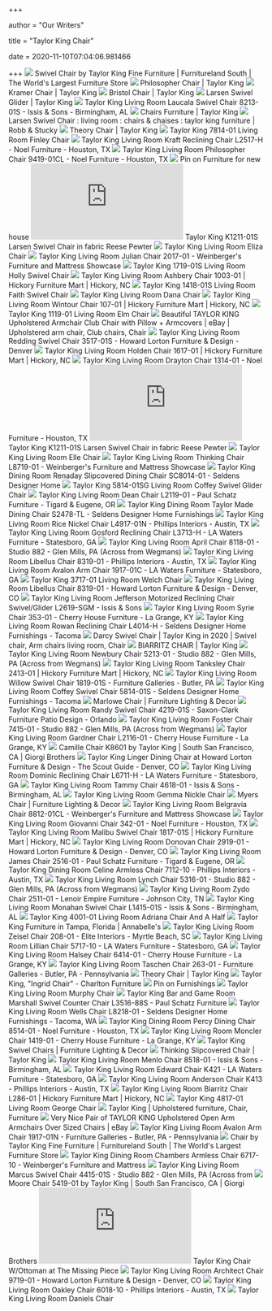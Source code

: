 +++
        
author = "Our Writers"
        
title = "Taylor King Chair"
        
date = 2020-11-10T07:04:06.981466
        
+++
[ ![](https://mamproxy.furniturelandsouth.com/MAM/assets/1/0DC6E2B9A5554DF7A709CAAFC6E4C0AC/img/3B8491BCEC40435EA50A4DB38BD4468F/558175-K1211-01S_01P.JPG)](https://mamproxy.furniturelandsouth.com/MAM/assets/1/0DC6E2B9A5554DF7A709CAAFC6E4C0AC/img/3B8491BCEC40435EA50A4DB38BD4468F/558175-K1211-01S_01P.JPG) Swivel Chair by Taylor King Fine Furniture | Furnitureland South | The  World's Largest Furniture Store
[ ![](https://s3.amazonaws.com/static.taylorking.com/images/L9419-01CL_5_0_11-22-2019_4-13-30_AM_1_HR_.max-1920x1080.jpg)](https://s3.amazonaws.com/static.taylorking.com/images/L9419-01CL_5_0_11-22-2019_4-13-30_AM_1_HR_.max-1920x1080.jpg) Philosopher Chair | Taylor King
[ ![](https://s3.amazonaws.com/static.taylorking.com/images/6417-01_27_0_1-16-2019_12-29-16_PM_1_HR_TE.max-1920x1080.jpg)](https://s3.amazonaws.com/static.taylorking.com/images/6417-01_27_0_1-16-2019_12-29-16_PM_1_HR_TE.max-1920x1080.jpg) Kramer Chair | Taylor King
[ ![](https://s3.amazonaws.com/static.taylorking.com/images/2617-01CL_5_0_7-10-2017_11-01-03_AM_1_HR_2.max-1920x1080.jpg)](https://s3.amazonaws.com/static.taylorking.com/images/2617-01CL_5_0_7-10-2017_11-01-03_AM_1_HR_2.max-1920x1080.jpg) Bristol Chair | Taylor King
[ ![](https://s3.amazonaws.com/static.taylorking.com/images/KL1211-01SG_5_0_11-30-2018_10-16-47_AM_1_H.max-1920x1080_oiNYP0Y.jpg)](https://s3.amazonaws.com/static.taylorking.com/images/KL1211-01SG_5_0_11-30-2018_10-16-47_AM_1_H.max-1920x1080_oiNYP0Y.jpg) Larsen Swivel Glider | Taylor King
[ ![](https://images2.imgix.net/p4dbimg/1638/images/8213-01s_5_0_8-14-2014_1-14-27_pm_1_hr.jpg?trim=color&trimcolor=FFFFFF&trimtol=5&w=1024&h=768&fm=pjpg)](https://images2.imgix.net/p4dbimg/1638/images/8213-01s_5_0_8-14-2014_1-14-27_pm_1_hr.jpg?trim=color&trimcolor=FFFFFF&trimtol=5&w=1024&h=768&fm=pjpg) Taylor King Living Room Laucala Swivel Chair 8213-01S - Issis & Sons -  Birmingham, AL
[ ![](https://s3.amazonaws.com/static.taylorking.com/images/8118-01_5_0_11-27-2019_8-10-04_AM_1_HR_fwqyO.max-640x360.jpg)](https://s3.amazonaws.com/static.taylorking.com/images/8118-01_5_0_11-27-2019_8-10-04_AM_1_HR_fwqyO.max-640x360.jpg) Chairs Furniture | Taylor King
[ ![](https://media.r3vstack.com/assets/robbstucky/271-2015-025-00A.jpg)](https://media.r3vstack.com/assets/robbstucky/271-2015-025-00A.jpg) Larsen Swivel Chair : living room : chairs & chaises : taylor king  furniture | Robb & Stucky
[ ![](https://s3.amazonaws.com/static.taylorking.com/images/L9219-01_5_0_11-22-2019_4-42-22_AM_1_HR_un.max-1920x1080.jpg)](https://s3.amazonaws.com/static.taylorking.com/images/L9219-01_5_0_11-22-2019_4-42-22_AM_1_HR_un.max-1920x1080.jpg) Theory Chair | Taylor King
[ ![](https://images2.imgix.net/p4dbimg/1638/images/7814-01_5_0_7-15-2015_12-01-01_pm_1_hr.jpg?trim=color&trimcolor=FFFFFF&trimtol=5&w=1024&h=768&fm=pjpg&auto=format)](https://images2.imgix.net/p4dbimg/1638/images/7814-01_5_0_7-15-2015_12-01-01_pm_1_hr.jpg?trim=color&trimcolor=FFFFFF&trimtol=5&w=1024&h=768&fm=pjpg&auto=format) Taylor King 7814-01 Living Room Finley Chair
[ ![](https://images2.imgix.net/p4dbimg/1638/images/l2517-h_10_0_6-1-2017_10-57-42_am_1_hr.jpg?trim=color&trimcolor=FFFFFF&trimtol=5&w=1024&h=768&fm=pjpg)](https://images2.imgix.net/p4dbimg/1638/images/l2517-h_10_0_6-1-2017_10-57-42_am_1_hr.jpg?trim=color&trimcolor=FFFFFF&trimtol=5&w=1024&h=768&fm=pjpg) Taylor King Living Room Kraft Reclining Chair L2517-H - Noel Furniture -  Houston, TX
[ ![](https://images2.imgix.net/p4dbimg/1638/images/9419-01_5_0_11-22-2019_5-26-57_am_1_hr.jpg?trim=color&trimcolor=FFFFFF&trimtol=5&w=1024&h=768&fm=pjpg&auto=format)](https://images2.imgix.net/p4dbimg/1638/images/9419-01_5_0_11-22-2019_5-26-57_am_1_hr.jpg?trim=color&trimcolor=FFFFFF&trimtol=5&w=1024&h=768&fm=pjpg&auto=format) Taylor King Living Room Philosopher Chair 9419-01CL - Noel Furniture -  Houston, TX
[ ![](https://i.pinimg.com/originals/2c/0c/39/2c0c39fdcdde1745207917c681c97f82.jpg)](https://i.pinimg.com/originals/2c/0c/39/2c0c39fdcdde1745207917c681c97f82.jpg) Pin on Furniture for new house
[ ![](http://www.myfurnitureforum.com/attachment.php?attachmentid=9307&d=1481393223)](http://www.myfurnitureforum.com/attachment.php?attachmentid=9307&d=1481393223) Taylor King K1211-01S Larsen Swivel Chair in fabric Reese Pewter
[ ![](https://images2.imgix.net/p4dbimg/1638/images/5118-01_5_0_7-24-2018_12-51-25_pm_1_hr.jpg?fit=fill&trim=color&trimcolor=FFFFFF&trimtol=5&bg=FFFFFF&w=1024&h=768&fm=pjpg&auto=format)](https://images2.imgix.net/p4dbimg/1638/images/5118-01_5_0_7-24-2018_12-51-25_pm_1_hr.jpg?fit=fill&trim=color&trimcolor=FFFFFF&trimtol=5&bg=FFFFFF&w=1024&h=768&fm=pjpg&auto=format) Taylor King Living Room Eliza Chair
[ ![](https://images2.imgix.net/p4dbimg/1638/images/2017-01_26_0_5-30-2017_1-22-03_pm_1_hr.jpg?trim=color&trimcolor=FFFFFF&trimtol=5&w=1024&h=768&fm=pjpg&auto=format)](https://images2.imgix.net/p4dbimg/1638/images/2017-01_26_0_5-30-2017_1-22-03_pm_1_hr.jpg?trim=color&trimcolor=FFFFFF&trimtol=5&w=1024&h=768&fm=pjpg&auto=format) Taylor King Living Room Julian Chair 2017-01 - Weinberger's Furniture and  Mattress Showcase
[ ![](https://images2.imgix.net/p4dbimg/1638/images/1719-01s_5_0_5-9-2019_7-39-01_am_1_hr.jpg?trim=color&trimcolor=FFFFFF&trimtol=5&w=1024&h=768&fm=pjpg&auto=format)](https://images2.imgix.net/p4dbimg/1638/images/1719-01s_5_0_5-9-2019_7-39-01_am_1_hr.jpg?trim=color&trimcolor=FFFFFF&trimtol=5&w=1024&h=768&fm=pjpg&auto=format) Taylor King 1719-01S Living Room Holly Swivel Chair
[ ![](https://images2.imgix.net/p4dbimg/1638/images/1003-01_5_0_8-14-2014_8-24-47_am_1_hr.jpg?trim=color&trimcolor=FFFFFF&trimtol=5&w=1024&h=768&fm=pjpg&auto=format)](https://images2.imgix.net/p4dbimg/1638/images/1003-01_5_0_8-14-2014_8-24-47_am_1_hr.jpg?trim=color&trimcolor=FFFFFF&trimtol=5&w=1024&h=768&fm=pjpg&auto=format) Taylor King Living Room Ashbery Chair 1003-01 | Hickory Furniture Mart |  Hickory, NC
[ ![](https://images2.imgix.net/p4dbimg/1638/images/1418-01s_5_0_1-30-2019_2-57-27_pm_1_hr.jpg?trim=color&trimcolor=FFFFFF&trimtol=5&w=1024&h=768&fm=pjpg&auto=format)](https://images2.imgix.net/p4dbimg/1638/images/1418-01s_5_0_1-30-2019_2-57-27_pm_1_hr.jpg?trim=color&trimcolor=FFFFFF&trimtol=5&w=1024&h=768&fm=pjpg&auto=format) Taylor King 1418-01S Living Room Faith Swivel Chair
[ ![](https://images2.imgix.net/p4dbimg/1638/images/2117-01_26_0_5-31-2017_7-33-09_am_1_hr.jpg?fit=fill&trim=color&trimcolor=FFFFFF&trimtol=5&bg=FFFFFF&w=1024&h=768&fm=pjpg&auto=format)](https://images2.imgix.net/p4dbimg/1638/images/2117-01_26_0_5-31-2017_7-33-09_am_1_hr.jpg?fit=fill&trim=color&trimcolor=FFFFFF&trimtol=5&bg=FFFFFF&w=1024&h=768&fm=pjpg&auto=format) Taylor King Living Room Dana Chair
[ ![](https://images2.imgix.net/p4dbimg/1638/images/107-01_26_0_6-24-2014_7-07-44_pm_1_hr.jpg?trim=color&trimcolor=FFFFFF&trimtol=5&w=1024&h=768&fm=pjpg&auto=format)](https://images2.imgix.net/p4dbimg/1638/images/107-01_26_0_6-24-2014_7-07-44_pm_1_hr.jpg?trim=color&trimcolor=FFFFFF&trimtol=5&w=1024&h=768&fm=pjpg&auto=format) Taylor King Living Room Wintour Chair 107-01 | Hickory Furniture Mart |  Hickory, NC
[ ![](https://images2.imgix.net/p4dbimg/1638/images/1119-01_5_0_6-7-2019_11-11-19_am_1_hr.jpg?trim=color&trimcolor=FFFFFF&trimtol=5&w=1024&h=768&fm=pjpg&auto=format)](https://images2.imgix.net/p4dbimg/1638/images/1119-01_5_0_6-7-2019_11-11-19_am_1_hr.jpg?trim=color&trimcolor=FFFFFF&trimtol=5&w=1024&h=768&fm=pjpg&auto=format) Taylor King 1119-01 Living Room Elm Chair
[ ![](https://i.pinimg.com/originals/c2/ac/fa/c2acfae1da93eb839aad0ee7ba709b92.png)](https://i.pinimg.com/originals/c2/ac/fa/c2acfae1da93eb839aad0ee7ba709b92.png) Beautiful TAYLOR KING Upholstered Armchair Club Chair with Pillow +  Armcovers | eBay | Upholstered arm chair, Club chairs, Chair
[ ![](https://images2.imgix.net/p4dbimg/1638/images/3517-01s_5_0_9-29-2017_8-40-30_am_1_hr.jpg?fit=fill&trim=color&trimcolor=FFFFFF&trimtol=5&bg=FFFFFF&w=1024&h=768&fm=pjpg&auto=format)](https://images2.imgix.net/p4dbimg/1638/images/3517-01s_5_0_9-29-2017_8-40-30_am_1_hr.jpg?fit=fill&trim=color&trimcolor=FFFFFF&trimtol=5&bg=FFFFFF&w=1024&h=768&fm=pjpg&auto=format) Taylor King Living Room Redding Swivel Chair 3517-01S - Howard Lorton  Furniture & Design - Denver
[ ![](https://images2.imgix.net/p4dbimg/1638/images/1617-01_5_0_5-30-2017_1-02-19_pm_1_hr.jpg?trim=color&trimcolor=FFFFFF&trimtol=5&w=1024&h=768&fm=pjpg&auto=format)](https://images2.imgix.net/p4dbimg/1638/images/1617-01_5_0_5-30-2017_1-02-19_pm_1_hr.jpg?trim=color&trimcolor=FFFFFF&trimtol=5&w=1024&h=768&fm=pjpg&auto=format) Taylor King Living Room Holden Chair 1617-01 | Hickory Furniture Mart |  Hickory, NC
[ ![](https://images2.imgix.net/p4dbimg/1638/images/1314-01_5_0_8-14-2014_8-31-51_am_1_hr.jpg?trim=color&trimcolor=FFFFFF&trimtol=5&w=1024&h=768&fm=pjpg&auto=format)](https://images2.imgix.net/p4dbimg/1638/images/1314-01_5_0_8-14-2014_8-31-51_am_1_hr.jpg?trim=color&trimcolor=FFFFFF&trimtol=5&w=1024&h=768&fm=pjpg&auto=format) Taylor King Living Room Drayton Chair 1314-01 - Noel Furniture - Houston, TX
[ ![](http://www.myfurnitureforum.com/attachment.php?attachmentid=9306&d=1481393219)](http://www.myfurnitureforum.com/attachment.php?attachmentid=9306&d=1481393219) Taylor King K1211-01S Larsen Swivel Chair in fabric Reese Pewter
[ ![](https://images2.imgix.net/p4dbimg/1638/images/350-01_26_0_6-24-2014_7-11-21_pm_1_hr.jpg?fit=fill&trim=color&trimcolor=FFFFFF&trimtol=5&bg=FFFFFF&w=1024&h=768&fm=pjpg&auto=format)](https://images2.imgix.net/p4dbimg/1638/images/350-01_26_0_6-24-2014_7-11-21_pm_1_hr.jpg?fit=fill&trim=color&trimcolor=FFFFFF&trimtol=5&bg=FFFFFF&w=1024&h=768&fm=pjpg&auto=format) Taylor King Living Room Elle Chair
[ ![](https://images2.imgix.net/p4dbimg/1638/images/l8719-01_5_0_11-22-2019_4-40-30_am_1_hr.jpg?trim=color&trimcolor=FFFFFF&trimtol=5&w=1024&h=768&fm=pjpg&auto=format)](https://images2.imgix.net/p4dbimg/1638/images/l8719-01_5_0_11-22-2019_4-40-30_am_1_hr.jpg?trim=color&trimcolor=FFFFFF&trimtol=5&w=1024&h=768&fm=pjpg&auto=format) Taylor King Living Room Thinking Chair L8719-01 - Weinberger's Furniture  and Mattress Showcase
[ ![](https://images2.imgix.net/p4dbimg/1638/images/sc8014-01_27_0_12-1-2014_9-42-33_am_1_hr.jpg?trim=color&trimcolor=FFFFFF&trimtol=5&w=1024&h=768&fm=pjpg&auto=format)](https://images2.imgix.net/p4dbimg/1638/images/sc8014-01_27_0_12-1-2014_9-42-33_am_1_hr.jpg?trim=color&trimcolor=FFFFFF&trimtol=5&w=1024&h=768&fm=pjpg&auto=format) Taylor King Dining Room Renaday Slipcovered Dining Chair SC8014-01 -  Seldens Designer Home
[ ![](https://images2.imgix.net/p4dbimg/1638/images/5814-01sg.jpg?fit=fill&trim=color&trimcolor=FFFFFF&trimtol=5&bg=FFFFFF&w=768&h=576&fm=pjpg&auto=format)](https://images2.imgix.net/p4dbimg/1638/images/5814-01sg.jpg?fit=fill&trim=color&trimcolor=FFFFFF&trimtol=5&bg=FFFFFF&w=768&h=576&fm=pjpg&auto=format) Taylor King 5814-01SG Living Room Coffey Swivel Glider Chair
[ ![](https://images2.imgix.net/p4dbimg/1638/images/l2119-01_26_0_5-8-2019_11-14-54_am_1_hr.jpg?trim=color&trimcolor=FFFFFF&trimtol=5&w=1024&h=768&fm=pjpg)](https://images2.imgix.net/p4dbimg/1638/images/l2119-01_26_0_5-8-2019_11-14-54_am_1_hr.jpg?trim=color&trimcolor=FFFFFF&trimtol=5&w=1024&h=768&fm=pjpg) Taylor King Living Room Dean Chair L2119-01 - Paul Schatz Furniture -  Tigard & Eugene, OR
[ ![](https://images2.imgix.net/p4dbimg/1638/images/s2478-tl_34_0_11-10-2017_12-29-31_pm_1_hr.jpg?trim=color&trimcolor=FFFFFF&trimtol=5&w=1024&h=768&fm=pjpg&auto=format)](https://images2.imgix.net/p4dbimg/1638/images/s2478-tl_34_0_11-10-2017_12-29-31_pm_1_hr.jpg?trim=color&trimcolor=FFFFFF&trimtol=5&w=1024&h=768&fm=pjpg&auto=format) Taylor King Dining Room Taylor Made Dining Chair S2478-TL - Seldens  Designer Home Furnishings
[ ![](https://images2.imgix.net/p4dbimg/1638/images/l4917-01n_26_0_5-9-2019_5-29-38_am_1_hr.jpg?trim=color&trimcolor=FFFFFF&trimtol=5&w=1024&h=768&fm=pjpg&auto=format)](https://images2.imgix.net/p4dbimg/1638/images/l4917-01n_26_0_5-9-2019_5-29-38_am_1_hr.jpg?trim=color&trimcolor=FFFFFF&trimtol=5&w=1024&h=768&fm=pjpg&auto=format) Taylor King Living Room Rice Nickel Chair L4917-01N - Phillips Interiors -  Austin, TX
[ ![](https://images2.imgix.net/p4dbimg/1638/images/l3713-h_10_0_8-15-2014_4-08-15_am_1_hr.jpg?trim=color&trimcolor=FFFFFF&trimtol=5&w=1024&h=768&fm=pjpg)](https://images2.imgix.net/p4dbimg/1638/images/l3713-h_10_0_8-15-2014_4-08-15_am_1_hr.jpg?trim=color&trimcolor=FFFFFF&trimtol=5&w=1024&h=768&fm=pjpg) Taylor King Living Room Gosford Reclining Chair L3713-H - LA Waters  Furniture - Statesboro, GA
[ ![](https://images2.imgix.net/p4dbimg/1638/images/8118-01_5_0_1-16-2019_1-03-12_pm_1_hr.jpg?fit=fill&trim=color&trimcolor=FFFFFF&trimtol=5&bg=FFFFFF&w=768&h=576&fm=pjpg&auto=format)](https://images2.imgix.net/p4dbimg/1638/images/8118-01_5_0_1-16-2019_1-03-12_pm_1_hr.jpg?fit=fill&trim=color&trimcolor=FFFFFF&trimtol=5&bg=FFFFFF&w=768&h=576&fm=pjpg&auto=format) Taylor King Living Room April Chair 8118-01 - Studio 882 - Glen Mills, PA  (Across from Wegmans)
[ ![](https://images2.imgix.net/p4dbimg/1638/images/mc8319-01_5_0_11-22-2019_5-22-05_am_1_hr.jpg?fit=fill&trim=color&trimcolor=FFFFFF&trimtol=5&bg=FFFFFF&w=384&h=288&fm=pjpg&auto=format)](https://images2.imgix.net/p4dbimg/1638/images/mc8319-01_5_0_11-22-2019_5-22-05_am_1_hr.jpg?fit=fill&trim=color&trimcolor=FFFFFF&trimtol=5&bg=FFFFFF&w=384&h=288&fm=pjpg&auto=format) Taylor King Living Room Libellus Chair 8319-01 - Phillips Interiors -  Austin, TX
[ ![](https://images2.imgix.net/p4dbimg/1638/images/1917-01c_5_0_9-29-2017_6-54-44_am_1_hr.jpg?trim=color&trimcolor=FFFFFF&trimtol=5&w=1024&h=768&fm=pjpg&auto=format)](https://images2.imgix.net/p4dbimg/1638/images/1917-01c_5_0_9-29-2017_6-54-44_am_1_hr.jpg?trim=color&trimcolor=FFFFFF&trimtol=5&w=1024&h=768&fm=pjpg&auto=format) Taylor King Living Room Avalon Arm Chair 1917-01C - LA Waters Furniture -  Statesboro, GA
[ ![](https://images2.imgix.net/p4dbimg/1638/images/3717-01_26_0_11-13-2017_7-19-02_am_1_hr.jpg?fit=fill&trim=color&trimcolor=FFFFFF&trimtol=5&bg=FFFFFF&w=768&h=576&fm=pjpg&auto=format)](https://images2.imgix.net/p4dbimg/1638/images/3717-01_26_0_11-13-2017_7-19-02_am_1_hr.jpg?fit=fill&trim=color&trimcolor=FFFFFF&trimtol=5&bg=FFFFFF&w=768&h=576&fm=pjpg&auto=format) Taylor King 3717-01 Living Room Welch Chair
[ ![](https://images2.imgix.net/p4dbimg/1638/images/8319-01_5_0_11-22-2019_5-24-10_am_1_hr.jpg?fit=fill&trim=color&trimcolor=FFFFFF&trimtol=5&bg=FFFFFF&w=1024&h=768&fm=pjpg&auto=format)](https://images2.imgix.net/p4dbimg/1638/images/8319-01_5_0_11-22-2019_5-24-10_am_1_hr.jpg?fit=fill&trim=color&trimcolor=FFFFFF&trimtol=5&bg=FFFFFF&w=1024&h=768&fm=pjpg&auto=format) Taylor King Living Room Libellus Chair 8319-01 - Howard Lorton Furniture &  Design - Denver, CO
[ ![](https://images2.imgix.net/p4dbimg/1638/images/l2619-sgm_10_0_5-9-2019_10-43-57_am_1_hr.jpg?fit=fill&trim=color&trimcolor=FFFFFF&trimtol=5&bg=FFFFFF&w=768&h=576&fm=pjpg&auto=format)](https://images2.imgix.net/p4dbimg/1638/images/l2619-sgm_10_0_5-9-2019_10-43-57_am_1_hr.jpg?fit=fill&trim=color&trimcolor=FFFFFF&trimtol=5&bg=FFFFFF&w=768&h=576&fm=pjpg&auto=format) Taylor King Living Room Jefferson Motorized Reclining Chair Swivel/Glider  L2619-SGM - Issis & Sons
[ ![](https://images2.imgix.net/p4dbimg/1638/images/353-01_5_0_8-14-2014_6-03-53_am_1_hr.jpg?trim=color&trimcolor=FFFFFF&trimtol=5&w=1024&h=768&fm=pjpg&auto=format)](https://images2.imgix.net/p4dbimg/1638/images/353-01_5_0_8-14-2014_6-03-53_am_1_hr.jpg?trim=color&trimcolor=FFFFFF&trimtol=5&w=1024&h=768&fm=pjpg&auto=format) Taylor King Living Room Syrie Chair 353-01 - Cherry House Furniture - La  Grange, KY
[ ![](https://images2.imgix.net/p4dbimg/1638/images/l4014-h_10_0_9-24-2014_11-15-56_am_1_hr.jpg?trim=color&trimcolor=FFFFFF&trimtol=5&w=1024&h=768&fm=pjpg)](https://images2.imgix.net/p4dbimg/1638/images/l4014-h_10_0_9-24-2014_11-15-56_am_1_hr.jpg?trim=color&trimcolor=FFFFFF&trimtol=5&w=1024&h=768&fm=pjpg) Taylor King Living Room Rowan Reclining Chair L4014-H - Seldens Designer  Home Furnishings - Tacoma
[ ![](https://i.pinimg.com/originals/8c/38/57/8c3857d75a414c3c7f4ff10530585b9b.png)](https://i.pinimg.com/originals/8c/38/57/8c3857d75a414c3c7f4ff10530585b9b.png) Darcy Swivel Chair | Taylor King in 2020 | Swivel chair, Arm chairs living  room, Chair
[ ![](https://www.taylorking.com/images/attachment/2163/)](https://www.taylorking.com/images/attachment/2163/) BIARRITZ CHAIR | Taylor King
[ ![](https://images2.imgix.net/p4dbimg/1638/images/5213-01_5_0_8-14-2014_12-19-53_pm_1_hr.jpg?trim=color&trimcolor=FFFFFF&trimtol=5&w=1024&h=768&fm=pjpg&auto=format)](https://images2.imgix.net/p4dbimg/1638/images/5213-01_5_0_8-14-2014_12-19-53_pm_1_hr.jpg?trim=color&trimcolor=FFFFFF&trimtol=5&w=1024&h=768&fm=pjpg&auto=format) Taylor King Living Room Newbury Chair 5213-01 - Studio 882 - Glen Mills, PA  (Across from Wegmans)
[ ![](https://images2.imgix.net/p4dbimg/1638/images/2413-01_27_0_8-15-2014_12-27-10_am_1_hr.jpg?trim=color&trimcolor=FFFFFF&trimtol=5&w=1024&h=768&fm=pjpg&auto=format)](https://images2.imgix.net/p4dbimg/1638/images/2413-01_27_0_8-15-2014_12-27-10_am_1_hr.jpg?trim=color&trimcolor=FFFFFF&trimtol=5&w=1024&h=768&fm=pjpg&auto=format) Taylor King Living Room Tanksley Chair 2413-01 | Hickory Furniture Mart |  Hickory, NC
[ ![](https://images2.imgix.net/p4dbimg/1638/images/1819-01s_39_0_5-7-2019_1-35-25_pm_1_hr.jpg?trim=color&trimcolor=FFFFFF&trimtol=5&w=1024&h=768&fm=pjpg)](https://images2.imgix.net/p4dbimg/1638/images/1819-01s_39_0_5-7-2019_1-35-25_pm_1_hr.jpg?trim=color&trimcolor=FFFFFF&trimtol=5&w=1024&h=768&fm=pjpg) Taylor King Living Room Willow Swivel Chair 1819-01S - Furniture Galleries  - Butler, PA
[ ![](https://images2.imgix.net/p4dbimg/1638/images/5814-01s_39_0_1-16-2019_12-20-05_pm_1_hr.jpg?trim=color&trimcolor=FFFFFF&trimtol=5&w=1024&h=768&fm=pjpg&auto=format)](https://images2.imgix.net/p4dbimg/1638/images/5814-01s_39_0_1-16-2019_12-20-05_pm_1_hr.jpg?trim=color&trimcolor=FFFFFF&trimtol=5&w=1024&h=768&fm=pjpg&auto=format) Taylor King Living Room Coffey Swivel Chair 5814-01S - Seldens Designer  Home Furnishings - Tacoma
[ ![](https://www.furniturelightingdecor.com/sites/lightinganddecormag/files/styles/max_1300x1300/public/2019-05/marlowechair.jpg?itok=QVmxSaIc)](https://www.furniturelightingdecor.com/sites/lightinganddecormag/files/styles/max_1300x1300/public/2019-05/marlowechair.jpg?itok=QVmxSaIc) Marlowe Chair | Furniture Lighting & Decor
[ ![](https://images2.imgix.net/p4dbimg/1638/images/4219-01s_39_0_11-26-2019_6-21-00_am_1_hr.jpg?trim=color&trimcolor=FFFFFF&trimtol=5&w=1024&h=768&fm=pjpg&auto=format)](https://images2.imgix.net/p4dbimg/1638/images/4219-01s_39_0_11-26-2019_6-21-00_am_1_hr.jpg?trim=color&trimcolor=FFFFFF&trimtol=5&w=1024&h=768&fm=pjpg&auto=format) Taylor King Living Room Randy Swivel Chair 4219-01S - Saxon-Clark Furniture  Patio Design - Orlando
[ ![](https://images2.imgix.net/p4dbimg/1638/images/7415-01_26_0_5-19-2016_9-15-03_am_1_hr.jpg?trim=color&trimcolor=FFFFFF&trimtol=5&w=1024&h=768&fm=pjpg&auto=format)](https://images2.imgix.net/p4dbimg/1638/images/7415-01_26_0_5-19-2016_9-15-03_am_1_hr.jpg?trim=color&trimcolor=FFFFFF&trimtol=5&w=1024&h=768&fm=pjpg&auto=format) Taylor King Living Room Foster Chair 7415-01 - Studio 882 - Glen Mills, PA  (Across from Wegmans)
[ ![](https://images2.imgix.net/p4dbimg/1638/images/l2116-01_5_0_5-24-2016_1-45-11_pm_1_hr.jpg?fit=fill&trim=color&trimcolor=FFFFFF&trimtol=5&bg=FFFFFF&w=768&h=576&fm=pjpg)](https://images2.imgix.net/p4dbimg/1638/images/l2116-01_5_0_5-24-2016_1-45-11_pm_1_hr.jpg?fit=fill&trim=color&trimcolor=FFFFFF&trimtol=5&bg=FFFFFF&w=768&h=576&fm=pjpg) Taylor King Living Room Gardner Chair L2116-01 - Cherry House Furniture -  La Grange, KY
[ ![](https://images2.imgix.net/p4dbimg/1638/images/k8601_5_0_8-14-2014_1-55-45_pm_1_hr.jpg?trim=color&trimcolor=FFFFFF&trimtol=5&w=1024&h=768&fm=pjpg&auto=format)](https://images2.imgix.net/p4dbimg/1638/images/k8601_5_0_8-14-2014_1-55-45_pm_1_hr.jpg?trim=color&trimcolor=FFFFFF&trimtol=5&w=1024&h=768&fm=pjpg&auto=format) Camille Chair K8601 by Taylor King | South San Francisco, CA | Giorgi  Brothers
[ ![](https://cdn.thescoutguide.com/content/uploads/2020/05/02095742/TaylorKingLingerChair_HowardLorton.jpg)](https://cdn.thescoutguide.com/content/uploads/2020/05/02095742/TaylorKingLingerChair_HowardLorton.jpg) Taylor King Linger Dining Chair at Howard Lorton Furniture & Design - The  Scout Guide - Denver, CO
[ ![](https://images2.imgix.net/p4dbimg/1638/images/l6711-h_10_0_8-15-2014_4-10-23_am_1_hr.jpg?trim=color&trimcolor=FFFFFF&trimtol=5&w=1024&h=768&fm=pjpg&auto=format)](https://images2.imgix.net/p4dbimg/1638/images/l6711-h_10_0_8-15-2014_4-10-23_am_1_hr.jpg?trim=color&trimcolor=FFFFFF&trimtol=5&w=1024&h=768&fm=pjpg&auto=format) Taylor King Living Room Dominic Reclining Chair L6711-H - LA Waters  Furniture - Statesboro, GA
[ ![](https://images2.imgix.net/p4dbimg/1638/images/4618-01_6_0_7-11-2018_8-54-38_am_1_hr.jpg?trim=color&trimcolor=FFFFFF&trimtol=5&w=1024&h=768&fm=pjpg&auto=format)](https://images2.imgix.net/p4dbimg/1638/images/4618-01_6_0_7-11-2018_8-54-38_am_1_hr.jpg?trim=color&trimcolor=FFFFFF&trimtol=5&w=1024&h=768&fm=pjpg&auto=format) Taylor King Living Room Tammy Chair 4618-01 - Issis & Sons - Birmingham, AL
[ ![](https://images2.imgix.net/p4dbimg/1638/images/1019-01n_5_0_5-8-2019_8-38-12_am_1_hr.jpg?fit=fill&trim=color&trimcolor=FFFFFF&trimtol=5&bg=FFFFFF&w=1024&h=768&fm=pjpg&auto=format)](https://images2.imgix.net/p4dbimg/1638/images/1019-01n_5_0_5-8-2019_8-38-12_am_1_hr.jpg?fit=fill&trim=color&trimcolor=FFFFFF&trimtol=5&bg=FFFFFF&w=1024&h=768&fm=pjpg&auto=format) Taylor King Living Room Gemma Nickle Chair
[ ![](https://www.furniturelightingdecor.com/sites/lightinganddecormag/files/styles/max_1300x1300/public/2018-12/Taylor-King-Myers-chair.jpg?itok=y8TVvrG8)](https://www.furniturelightingdecor.com/sites/lightinganddecormag/files/styles/max_1300x1300/public/2018-12/Taylor-King-Myers-chair.jpg?itok=y8TVvrG8) Myers Chair | Furniture Lighting & Decor
[ ![](https://images2.imgix.net/p4dbimg/1638/images/8812-01_5_0_9-17-2014_4-26-16_pm_1_hr.jpg?fit=fill&trim=color&trimcolor=FFFFFF&trimtol=5&bg=FFFFFF&w=768&h=576&fm=pjpg&auto=format)](https://images2.imgix.net/p4dbimg/1638/images/8812-01_5_0_9-17-2014_4-26-16_pm_1_hr.jpg?fit=fill&trim=color&trimcolor=FFFFFF&trimtol=5&bg=FFFFFF&w=768&h=576&fm=pjpg&auto=format) Taylor King Living Room Belgravia Chair 8812-01CL - Weinberger's Furniture  and Mattress Showcase
[ ![](https://images2.imgix.net/p4dbimg/1638/images/342-01_26_0_6-24-2014_7-45-58_pm_1_hr.jpg?trim=color&trimcolor=FFFFFF&trimtol=5&w=1024&h=768&fm=pjpg&auto=format)](https://images2.imgix.net/p4dbimg/1638/images/342-01_26_0_6-24-2014_7-45-58_pm_1_hr.jpg?trim=color&trimcolor=FFFFFF&trimtol=5&w=1024&h=768&fm=pjpg&auto=format) Taylor King Living Room Giovanni Chair 342-01 - Noel Furniture - Houston, TX
[ ![](https://images2.imgix.net/p4dbimg/1638/images/1817-01s_5_0_5-31-2017_9-48-15_am_1_hr.jpg?trim=color&trimcolor=FFFFFF&trimtol=5&w=1024&h=768&fm=pjpg)](https://images2.imgix.net/p4dbimg/1638/images/1817-01s_5_0_5-31-2017_9-48-15_am_1_hr.jpg?trim=color&trimcolor=FFFFFF&trimtol=5&w=1024&h=768&fm=pjpg) Taylor King Living Room Malibu Swivel Chair 1817-01S | Hickory Furniture  Mart | Hickory, NC
[ ![](https://images2.imgix.net/p4dbimg/1638/images/2919-01_5_0_5-7-2019_1-05-49_pm_1_hr.jpg?fit=fill&trim=color&trimcolor=FFFFFF&trimtol=5&bg=FFFFFF&w=1024&h=768&fm=pjpg&auto=format)](https://images2.imgix.net/p4dbimg/1638/images/2919-01_5_0_5-7-2019_1-05-49_pm_1_hr.jpg?fit=fill&trim=color&trimcolor=FFFFFF&trimtol=5&bg=FFFFFF&w=1024&h=768&fm=pjpg&auto=format) Taylor King Living Room Donovan Chair 2919-01 - Howard Lorton Furniture &  Design - Denver, CO
[ ![](https://images2.imgix.net/p4dbimg/1638/images/2516-01_26_0_11-30-2016_8-29-20_am_1_hr.jpg?fit=fill&trim=color&trimcolor=FFFFFF&trimtol=5&bg=FFFFFF&w=768&h=576&fm=pjpg&auto=format)](https://images2.imgix.net/p4dbimg/1638/images/2516-01_26_0_11-30-2016_8-29-20_am_1_hr.jpg?fit=fill&trim=color&trimcolor=FFFFFF&trimtol=5&bg=FFFFFF&w=768&h=576&fm=pjpg&auto=format) Taylor King Living Room James Chair 2516-01 - Paul Schatz Furniture -  Tigard & Eugene, OR
[ ![](https://images2.imgix.net/p4dbimg/1638/images/7112-10_27_0_9-18-2014_1-36-41_pm_1_hr.jpg?trim=color&trimcolor=FFFFFF&trimtol=5&w=1024&h=768&fm=pjpg&auto=format)](https://images2.imgix.net/p4dbimg/1638/images/7112-10_27_0_9-18-2014_1-36-41_pm_1_hr.jpg?trim=color&trimcolor=FFFFFF&trimtol=5&w=1024&h=768&fm=pjpg&auto=format) Taylor King Dining Room Celine Armless Chair 7112-10 - Phillips Interiors -  Austin, TX
[ ![](http://images2.imgix.net/p4dbimg/1638/images/5316-01_5_0_11-25-2016_9-08-45_am_1_hr.jpg?fit=fill&trim=color&trimcolor=FFFFFF&trimtol=5&bg=FFFFFF&w=1024&h=768&fm=pjpg)](http://images2.imgix.net/p4dbimg/1638/images/5316-01_5_0_11-25-2016_9-08-45_am_1_hr.jpg?fit=fill&trim=color&trimcolor=FFFFFF&trimtol=5&bg=FFFFFF&w=1024&h=768&fm=pjpg) Taylor King Living Room Lynch Chair 5316-01 - Studio 882 - Glen Mills, PA  (Across from Wegmans)
[ ![](https://images2.imgix.net/p4dbimg/1638/images/2511-01_26_0_5-18-2015_10-16-11_am_1_hr.jpg?trim=color&trimcolor=FFFFFF&trimtol=5&w=1024&h=768&fm=pjpg)](https://images2.imgix.net/p4dbimg/1638/images/2511-01_26_0_5-18-2015_10-16-11_am_1_hr.jpg?trim=color&trimcolor=FFFFFF&trimtol=5&w=1024&h=768&fm=pjpg) Taylor King Living Room Zydo Chair 2511-01 - Lenoir Empire Furniture -  Johnson City, TN
[ ![](https://images2.imgix.net/p4dbimg/1638/images/l1415-01s_5_0_5-9-2019_5-47-26_am_1_hr.jpg?trim=color&trimcolor=FFFFFF&trimtol=5&w=1024&h=768&fm=pjpg&auto=format)](https://images2.imgix.net/p4dbimg/1638/images/l1415-01s_5_0_5-9-2019_5-47-26_am_1_hr.jpg?trim=color&trimcolor=FFFFFF&trimtol=5&w=1024&h=768&fm=pjpg&auto=format) Taylor King Living Room Monahan Swivel Chair L1415-01S - Issis & Sons -  Birmingham, AL
[ ![](https://images2.imgix.net/p4dbimg/1638/images/4001-01_6_0_8-14-2014_11-29-27_pm_1_hr.jpg?fit=fill&trim=color&trimcolor=FFFFFF&trimtol=5&bg=FFFFFF&w=768&h=576&fm=pjpg&auto=format)](https://images2.imgix.net/p4dbimg/1638/images/4001-01_6_0_8-14-2014_11-29-27_pm_1_hr.jpg?fit=fill&trim=color&trimcolor=FFFFFF&trimtol=5&bg=FFFFFF&w=768&h=576&fm=pjpg&auto=format) Taylor King 4001-01 Living Room Adriana Chair And A Half
[ ![](https://858186.smushcdn.com/1865829/wp-content/uploads/2020/07/Taylor-King-Hero-Image-Wintour-Chair.jpg?lossy=1&strip=1&webp=1)](https://858186.smushcdn.com/1865829/wp-content/uploads/2020/07/Taylor-King-Hero-Image-Wintour-Chair.jpg?lossy=1&strip=1&webp=1) Taylor King Furniture in Tampa, Florida | Annabelle's
[ ![](https://images2.imgix.net/p4dbimg/1638/images/208-01_5_0_8-14-2014_4-33-41_am_1_hr.jpg?trim=color&trimcolor=FFFFFF&trimtol=5&w=1024&h=768&fm=pjpg)](https://images2.imgix.net/p4dbimg/1638/images/208-01_5_0_8-14-2014_4-33-41_am_1_hr.jpg?trim=color&trimcolor=FFFFFF&trimtol=5&w=1024&h=768&fm=pjpg) Taylor King Living Room Zeisel Chair 208-01 - Elite Interiors - Myrtle  Beach, SC
[ ![](https://images2.imgix.net/p4dbimg/1638/images/5717-10_27_0_11-9-2017_12-43-27_pm_1_hr.jpg?trim=color&trimcolor=FFFFFF&trimtol=5&w=1024&h=768&fm=pjpg&auto=format)](https://images2.imgix.net/p4dbimg/1638/images/5717-10_27_0_11-9-2017_12-43-27_pm_1_hr.jpg?trim=color&trimcolor=FFFFFF&trimtol=5&w=1024&h=768&fm=pjpg&auto=format) Taylor King Living Room Lillian Chair 5717-10 - LA Waters Furniture -  Statesboro, GA
[ ![](https://images2.imgix.net/p4dbimg/1638/images/6414-01-_26_0_5-13-2015_11-29-00_am_1_hr.jpg?trim=color&trimcolor=FFFFFF&trimtol=5&w=1024&h=768&fm=pjpg)](https://images2.imgix.net/p4dbimg/1638/images/6414-01-_26_0_5-13-2015_11-29-00_am_1_hr.jpg?trim=color&trimcolor=FFFFFF&trimtol=5&w=1024&h=768&fm=pjpg) Taylor King Living Room Halsey Chair 6414-01 - Cherry House Furniture - La  Grange, KY
[ ![](https://images2.imgix.net/p4dbimg/1638/images/263-01_26_0_6-24-2014_7-10-29_pm_1_hr.jpg?trim=color&trimcolor=FFFFFF&trimtol=5&w=1024&h=768&fm=pjpg&auto=format)](https://images2.imgix.net/p4dbimg/1638/images/263-01_26_0_6-24-2014_7-10-29_pm_1_hr.jpg?trim=color&trimcolor=FFFFFF&trimtol=5&w=1024&h=768&fm=pjpg&auto=format) Taylor King Living Room Taschen Chair 263-01 - Furniture Galleries -  Butler, PA - Pennsylvania
[ ![](https://www.taylorking.com/images/attachment/2246/)](https://www.taylorking.com/images/attachment/2246/) Theory Chair | Taylor King
[ ![](https://www.charltonfurniture.com/wp-content/uploads/2014/11/Clearance-pics-010-scaled.jpg)](https://www.charltonfurniture.com/wp-content/uploads/2014/11/Clearance-pics-010-scaled.jpg) Taylor King, "Ingrid Chair" - Charlton Furniture
[ ![](https://i.pinimg.com/originals/e8/2e/7b/e82e7b9390ccfca9b823bbe1899f006f.png)](https://i.pinimg.com/originals/e8/2e/7b/e82e7b9390ccfca9b823bbe1899f006f.png) Pin on Furnishings
[ ![](https://images2.imgix.net/p4dbimg/1638/images/2016-01_5_0_5-24-2016_12-19-41_pm_1_hr.jpg?fit=fill&trim=color&trimcolor=FFFFFF&trimtol=5&bg=FFFFFF&w=1024&h=768&fm=pjpg&auto=format)](https://images2.imgix.net/p4dbimg/1638/images/2016-01_5_0_5-24-2016_12-19-41_pm_1_hr.jpg?fit=fill&trim=color&trimcolor=FFFFFF&trimtol=5&bg=FFFFFF&w=1024&h=768&fm=pjpg&auto=format) Taylor King Living Room Murphy Chair
[ ![](https://images2.imgix.net/p4dbimg/1638/images/l3516-88s_27_0_5-24-2016_10-03-11_am_1_hr.jpg?trim=color&trimcolor=FFFFFF&trimtol=5&w=1024&h=768&fm=pjpg&auto=format)](https://images2.imgix.net/p4dbimg/1638/images/l3516-88s_27_0_5-24-2016_10-03-11_am_1_hr.jpg?trim=color&trimcolor=FFFFFF&trimtol=5&w=1024&h=768&fm=pjpg&auto=format) Taylor King Bar and Game Room Marshall Swivel Counter Chair L3516-88S -  Paul Schatz Furniture
[ ![](https://images2.imgix.net/p4dbimg/1638/images/l8218-01_5_0_1-16-2019_1-16-11_pm_1_hr.jpg?trim=color&trimcolor=FFFFFF&trimtol=5&w=1024&h=768&fm=pjpg)](https://images2.imgix.net/p4dbimg/1638/images/l8218-01_5_0_1-16-2019_1-16-11_pm_1_hr.jpg?trim=color&trimcolor=FFFFFF&trimtol=5&w=1024&h=768&fm=pjpg) Taylor King Living Room Wells Chair L8218-01 - Seldens Designer Home  Furnishings - Tacoma, WA
[ ![](https://images2.imgix.net/p4dbimg/1638/images/8514-01_27_0_11-25-2014_7-25-11_am_1_hr.jpg?fit=fill&trim=color&trimcolor=FFFFFF&trimtol=5&bg=FFFFFF&w=768&h=576&fm=pjpg)](https://images2.imgix.net/p4dbimg/1638/images/8514-01_27_0_11-25-2014_7-25-11_am_1_hr.jpg?fit=fill&trim=color&trimcolor=FFFFFF&trimtol=5&bg=FFFFFF&w=768&h=576&fm=pjpg) Taylor King Dining Room Percy Dining Chair 8514-01 - Noel Furniture -  Houston, TX
[ ![](https://images2.imgix.net/p4dbimg/1638/images/1419-01_26_0_6-24-2014_8-01-07_pm_1_hr.jpg?fit=fill&trim=color&trimcolor=FFFFFF&trimtol=5&bg=FFFFFF&w=768&h=576&fm=pjpg&auto=format)](https://images2.imgix.net/p4dbimg/1638/images/1419-01_26_0_6-24-2014_8-01-07_pm_1_hr.jpg?fit=fill&trim=color&trimcolor=FFFFFF&trimtol=5&bg=FFFFFF&w=768&h=576&fm=pjpg&auto=format) Taylor King Living Room Moncler Chair 1419-01 - Cherry House Furniture - La  Grange, KY
[ ![](https://www.furniturelightingdecor.com/sites/lightinganddecormag/files/styles/max_1300x1300/public/2020-05/unnamed%20%284%29.jpg?itok=XgLexNxd)](https://www.furniturelightingdecor.com/sites/lightinganddecormag/files/styles/max_1300x1300/public/2020-05/unnamed%20%284%29.jpg?itok=XgLexNxd) Taylor King Swivel Chairs | Furniture Lighting & Decor
[ ![](https://www.taylorking.com/images/attachment/2310/)](https://www.taylorking.com/images/attachment/2310/) Thinking Slipcovered Chair | Taylor King
[ ![](https://images2.imgix.net/p4dbimg/1638/images/8518-01_5_0_1-16-2019_1-09-30_pm_1_hr.jpg?trim=color&trimcolor=FFFFFF&trimtol=5&w=1024&h=768&fm=pjpg&auto=format)](https://images2.imgix.net/p4dbimg/1638/images/8518-01_5_0_1-16-2019_1-09-30_pm_1_hr.jpg?trim=color&trimcolor=FFFFFF&trimtol=5&w=1024&h=768&fm=pjpg&auto=format) Taylor King Living Room Menlo Chair 8518-01 - Issis & Sons - Birmingham, AL
[ ![](https://images2.imgix.net/p4dbimg/1638/images/k421_5_0_1-16-2019_1-14-20_pm_1_hr.jpg?trim=color&trimcolor=FFFFFF&trimtol=5&w=1024&h=768&fm=pjpg&auto=format)](https://images2.imgix.net/p4dbimg/1638/images/k421_5_0_1-16-2019_1-14-20_pm_1_hr.jpg?trim=color&trimcolor=FFFFFF&trimtol=5&w=1024&h=768&fm=pjpg&auto=format) Taylor King Living Room Edward Chair K421 - LA Waters Furniture -  Statesboro, GA
[ ![](https://images2.imgix.net/p4dbimg/1638/images/k413_5_0_9-17-2014_4-23-46_pm_1_hr.jpg?trim=color&trimcolor=FFFFFF&trimtol=5&w=1024&h=768&fm=pjpg&auto=format)](https://images2.imgix.net/p4dbimg/1638/images/k413_5_0_9-17-2014_4-23-46_pm_1_hr.jpg?trim=color&trimcolor=FFFFFF&trimtol=5&w=1024&h=768&fm=pjpg&auto=format) Taylor King Living Room Anderson Chair K413 - Phillips Interiors - Austin,  TX
[ ![](https://images2.imgix.net/p4dbimg/1638/images/l286-01_5_0_9-18-2014_1-31-24_pm_1_hr.jpg?trim=color&trimcolor=FFFFFF&trimtol=5&w=1024&h=768&fm=pjpg&auto=format)](https://images2.imgix.net/p4dbimg/1638/images/l286-01_5_0_9-18-2014_1-31-24_pm_1_hr.jpg?trim=color&trimcolor=FFFFFF&trimtol=5&w=1024&h=768&fm=pjpg&auto=format) Taylor King Living Room Biarritz Chair L286-01 | Hickory Furniture Mart |  Hickory, NC
[ ![](https://images2.imgix.net/p4dbimg/1638/images/4817-01_26_0_5-23-2018_10-07-13_am_1_hr.jpg?fit=fill&trim=color&trimcolor=FFFFFF&trimtol=5&bg=FFFFFF&dl=4817-01.jpg&fm=jpg&auto=format)](https://images2.imgix.net/p4dbimg/1638/images/4817-01_26_0_5-23-2018_10-07-13_am_1_hr.jpg?fit=fill&trim=color&trimcolor=FFFFFF&trimtol=5&bg=FFFFFF&dl=4817-01.jpg&fm=jpg&auto=format) Taylor King 4817-01 Living Room George Chair
[ ![](https://i.pinimg.com/originals/5e/57/da/5e57da4ef7cd6a61bd8736fda527ca86.png)](https://i.pinimg.com/originals/5e/57/da/5e57da4ef7cd6a61bd8736fda527ca86.png) Taylor King | Upholstered furniture, Chair, Furniture
[ ![](https://i.ebayimg.com/images/g/UnsAAOSwvxtcv4Tx/s-l300.jpg)](https://i.ebayimg.com/images/g/UnsAAOSwvxtcv4Tx/s-l300.jpg) Very Nice Pair of TAYLOR KING Upholstered Open Arm Armchairs Over Sized  Chairs | eBay
[ ![](https://images2.imgix.net/p4dbimg/1638/images/1917-01n_5_0_11-22-2017_7-34-47_am_1_hr.jpg?fit=fill&trim=color&trimcolor=FFFFFF&trimtol=5&bg=FFFFFF&w=768&h=576&fm=pjpg&auto=format)](https://images2.imgix.net/p4dbimg/1638/images/1917-01n_5_0_11-22-2017_7-34-47_am_1_hr.jpg?fit=fill&trim=color&trimcolor=FFFFFF&trimtol=5&bg=FFFFFF&w=768&h=576&fm=pjpg&auto=format) Taylor King Living Room Avalon Arm Chair 1917-01N - Furniture Galleries -  Butler, PA - Pennsylvania
[ ![](https://mamproxy.furniturelandsouth.com/MAM/assets/1/0DC6E2B9A5554DF7A709CAAFC6E4C0AC/img/5252DB1254E24F378F1871D45AE68547/558175-5113-01_01P.JPG)](https://mamproxy.furniturelandsouth.com/MAM/assets/1/0DC6E2B9A5554DF7A709CAAFC6E4C0AC/img/5252DB1254E24F378F1871D45AE68547/558175-5113-01_01P.JPG) Chair by Taylor King Fine Furniture | Furnitureland South | The World's  Largest Furniture Store
[ ![](https://images2.imgix.net/p4dbimg/1638/images/6717-10_26_0_11-13-2017_5-52-42_am_1_hr.jpg?fit=fill&trim=color&trimcolor=FFFFFF&trimtol=5&bg=FFFFFF&w=768&h=576&fm=pjpg&auto=format)](https://images2.imgix.net/p4dbimg/1638/images/6717-10_26_0_11-13-2017_5-52-42_am_1_hr.jpg?fit=fill&trim=color&trimcolor=FFFFFF&trimtol=5&bg=FFFFFF&w=768&h=576&fm=pjpg&auto=format) Taylor King Dining Room Chambers Armless Chair 6717-10 - Weinberger's  Furniture and Mattress
[ ![](http://images2.imgix.net/p4dbimg/1638/images/4415-01s_5_0_7-15-2015_11-49-37_am_1_hr.jpg?fit=fill&trim=color&trimcolor=FFFFFF&trimtol=5&bg=FFFFFF&w=1024&h=768&fm=pjpg)](http://images2.imgix.net/p4dbimg/1638/images/4415-01s_5_0_7-15-2015_11-49-37_am_1_hr.jpg?fit=fill&trim=color&trimcolor=FFFFFF&trimtol=5&bg=FFFFFF&w=1024&h=768&fm=pjpg) Taylor King Living Room Marcus Swivel Chair 4415-01S - Studio 882 - Glen  Mills, PA (Across from
[ ![](https://images2.imgix.net/p4dbimg/1638/images/5419-01_5_0_11-26-2019_7-35-13_am_1_hr.jpg?trim=color&trimcolor=FFFFFF&trimtol=5&w=1024&h=768&fm=pjpg)](https://images2.imgix.net/p4dbimg/1638/images/5419-01_5_0_11-26-2019_7-35-13_am_1_hr.jpg?trim=color&trimcolor=FFFFFF&trimtol=5&w=1024&h=768&fm=pjpg) Moore Chair 5419-01 by Taylor King | South San Francisco, CA | Giorgi  Brothers
[ ![](https://www.tmpstores.com/watermarked.php?main=images/gophotos/513691a_099.JPG)](https://www.tmpstores.com/watermarked.php?main=images/gophotos/513691a_099.JPG) Taylor King Chair W/Ottoman at The Missing Piece
[ ![](https://images2.imgix.net/p4dbimg/1638/images/9719-01_5_0_12-12-2019_10-32-05_am_1_hr.jpg?fit=fill&trim=color&trimcolor=FFFFFF&trimtol=5&bg=FFFFFF&dl=9719-01.jpg&fm=jpg&auto=format)](https://images2.imgix.net/p4dbimg/1638/images/9719-01_5_0_12-12-2019_10-32-05_am_1_hr.jpg?fit=fill&trim=color&trimcolor=FFFFFF&trimtol=5&bg=FFFFFF&dl=9719-01.jpg&fm=jpg&auto=format) Taylor King Living Room Architect Chair 9719-01 - Howard Lorton Furniture &  Design - Denver, CO
[ ![](https://images2.imgix.net/p4dbimg/1638/images/6018-10_26_0_1-15-2019_1-56-01_pm_1_hr.jpg?fit=fill&trim=color&trimcolor=FFFFFF&trimtol=5&bg=FFFFFF&w=768&h=576&fm=pjpg)](https://images2.imgix.net/p4dbimg/1638/images/6018-10_26_0_1-15-2019_1-56-01_pm_1_hr.jpg?fit=fill&trim=color&trimcolor=FFFFFF&trimtol=5&bg=FFFFFF&w=768&h=576&fm=pjpg) Taylor King Living Room Oakley Chair 6018-10 - Phillips Interiors - Austin,  TX
[ ![](https://images2.imgix.net/p4dbimg/1638/images/3017-01_5_0_9-29-2017_11-22-01_am_1_hr.jpg?fit=fill&trim=color&trimcolor=FFFFFF&trimtol=5&bg=FFFFFF&w=1024&h=768&fm=pjpg&auto=format)](https://images2.imgix.net/p4dbimg/1638/images/3017-01_5_0_9-29-2017_11-22-01_am_1_hr.jpg?fit=fill&trim=color&trimcolor=FFFFFF&trimtol=5&bg=FFFFFF&w=1024&h=768&fm=pjpg&auto=format) Taylor King Living Room Daniels Chair
